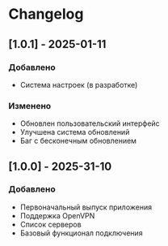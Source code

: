 # Changelog

## [1.0.1] - 2025-01-11
### Добавлено
- Система настроек (в разработке)

### Изменено
- Обновлен пользовательский интерфейс
- Улучшена система обновлений
- Баг с бесконечным обновлением


## [1.0.0] - 2025-31-10
### Добавлено
- Первоначальный выпуск приложения
- Поддержка OpenVPN
- Список серверов
- Базовый функционал подключения

